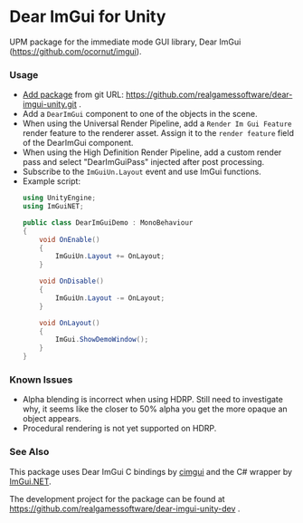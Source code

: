 # Dear ImGui for Unity

UPM package for the immediate mode GUI library, Dear ImGui (https://github.com/ocornut/imgui).

### Usage

- [Add package](https://docs.unity3d.com/Manual/upm-ui-giturl.html) from git URL: https://github.com/realgamessoftware/dear-imgui-unity.git .
- Add a `DearImGui` component to one of the objects in the scene.
- When using the Universal Render Pipeline, add a `Render Im Gui Feature` render feature to the renderer asset. Assign it to the `render feature` field of the DearImGui component.
- When using the High Definition Render Pipeline, add a custom render pass and select "DearImGuiPass" injected after post processing.
- Subscribe to the `ImGuiUn.Layout` event and use ImGui functions.
- Example script:
  ```cs
  using UnityEngine;
  using ImGuiNET;

  public class DearImGuiDemo : MonoBehaviour
  {
      void OnEnable()
      {
          ImGuiUn.Layout += OnLayout;
      }

      void OnDisable()
      {
          ImGuiUn.Layout -= OnLayout;
      }

      void OnLayout()
      {
          ImGui.ShowDemoWindow();
      }
  }
  ```
### Known Issues

- Alpha blending is incorrect when using HDRP. Still need to investigate why, it seems like the closer to 50% alpha you get the more opaque an object appears.
- Procedural rendering is not yet supported on HDRP.

### See Also

This package uses Dear ImGui C bindings by [cimgui](https://github.com/cimgui/cimgui) and the C# wrapper by [ImGui.NET](https://github.com/mellinoe/ImGui.NET).

The development project for the package can be found at https://github.com/realgamessoftware/dear-imgui-unity-dev .
